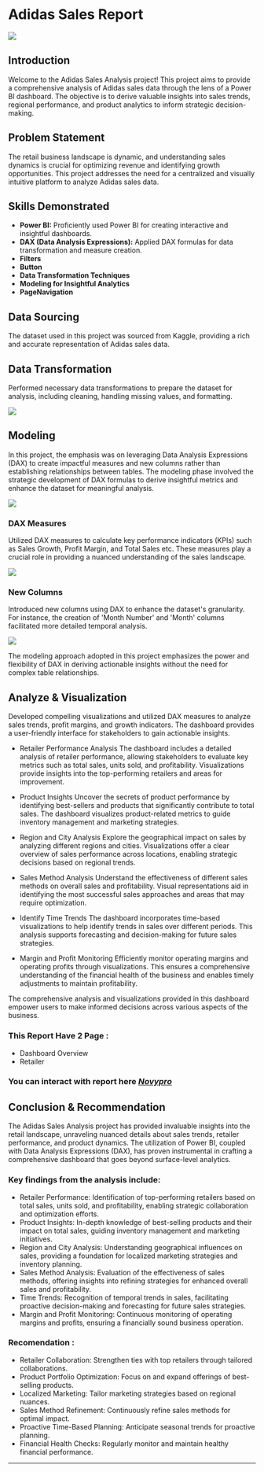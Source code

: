 # Adidas Sales Report

![](adidas_hero.png)

## Introduction
Welcome to the Adidas Sales Analysis project! This project aims to provide a comprehensive analysis of Adidas sales data through the lens of a Power BI dashboard. The objective is to derive valuable insights into sales trends, regional performance, and product analytics to inform strategic decision-making.

## Problem Statement
The retail business landscape is dynamic, and understanding sales dynamics is crucial for optimizing revenue and identifying growth opportunities. This project addresses the need for a centralized and visually intuitive platform to analyze Adidas sales data.

## Skills Demonstrated
- **Power BI:** Proficiently used Power BI for creating interactive and insightful dashboards.
- **DAX (Data Analysis Expressions):** Applied DAX formulas for data transformation and measure creation.
- **Filters**
- **Button**
- **Data Transformation Techniques**
- **Modeling for Insightful Analytics**
- **PageNavigation**

## Data Sourcing
The dataset used in this project was sourced from Kaggle, providing a rich and accurate representation of Adidas sales data.

## Data Transformation
Performed necessary data transformations to prepare the dataset for analysis, including cleaning, handling missing values, and formatting.

![](data_cleansing.png)

## Modeling
In this project, the emphasis was on leveraging Data Analysis Expressions (DAX) to create impactful measures and new columns rather than establishing relationships between tables. The modeling phase involved the strategic development of DAX formulas to derive insightful metrics and enhance the dataset for meaningful analysis.

![](relationship_table.png)

### DAX Measures
Utilized DAX measures to calculate key performance indicators (KPIs) such as Sales Growth, Profit Margin, and Total Sales etc. These measures play a crucial role in providing a nuanced understanding of the sales landscape.

![](dax_measure_adidas_sales.png)

### New Columns
Introduced new columns using DAX to enhance the dataset's granularity. For instance, the creation of 'Month Number' and 'Month' columns facilitated more detailed temporal analysis.

![](dax_create_new_column_adidas.png)

The modeling approach adopted in this project emphasizes the power and flexibility of DAX in deriving actionable insights without the need for complex table relationships.

## Analyze & Visualization
Developed compelling visualizations and utilized DAX measures to analyze sales trends, profit margins, and growth indicators. The dashboard provides a user-friendly interface for stakeholders to gain actionable insights.

- Retailer Performance Analysis
The dashboard includes a detailed analysis of retailer performance, allowing stakeholders to evaluate key metrics such as total sales, units sold, and profitability. Visualizations provide insights into the top-performing retailers and areas for improvement.

- Product Insights
Uncover the secrets of product performance by identifying best-sellers and products that significantly contribute to total sales. The dashboard visualizes product-related metrics to guide inventory management and marketing strategies.

- Region and City Analysis
Explore the geographical impact on sales by analyzing different regions and cities. Visualizations offer a clear overview of sales performance across locations, enabling strategic decisions based on regional trends.

- Sales Method Analysis
Understand the effectiveness of different sales methods on overall sales and profitability. Visual representations aid in identifying the most successful sales approaches and areas that may require optimization.

- Identify Time Trends
The dashboard incorporates time-based visualizations to help identify trends in sales over different periods. This analysis supports forecasting and decision-making for future sales strategies.

- Margin and Profit Monitoring
Efficiently monitor operating margins and operating profits through visualizations. This ensures a comprehensive understanding of the financial health of the business and enables timely adjustments to maintain profitability.

The comprehensive analysis and visualizations provided in this dashboard empower users to make informed decisions across various aspects of the business.

### This Report Have 2 Page :
- Dashboard Overview
- Retailer

### You can interact with report here _[Novypro](https://www.novypro.com/project/adidas-sales)_

## Conclusion & Recommendation
The Adidas Sales Analysis project has provided invaluable insights into the retail landscape, unraveling nuanced details about sales trends, retailer performance, and product dynamics. The utilization of Power BI, coupled with Data Analysis Expressions (DAX), has proven instrumental in crafting a comprehensive dashboard that goes beyond surface-level analytics.

### Key findings from the analysis include:

- Retailer Performance: Identification of top-performing retailers based on total sales, units sold, and profitability, enabling strategic collaboration and optimization efforts.
- Product Insights: In-depth knowledge of best-selling products and their impact on total sales, guiding inventory management and marketing initiatives.
- Region and City Analysis: Understanding geographical influences on sales, providing a foundation for localized marketing strategies and inventory planning.
- Sales Method Analysis: Evaluation of the effectiveness of sales methods, offering insights into refining strategies for enhanced overall sales and profitability.
- Time Trends: Recognition of temporal trends in sales, facilitating proactive decision-making and forecasting for future sales strategies.
- Margin and Profit Monitoring: Continuous monitoring of operating margins and profits, ensuring a financially sound business operation.

### Recomendation :

- Retailer Collaboration: Strengthen ties with top retailers through tailored collaborations.
- Product Portfolio Optimization: Focus on and expand offerings of best-selling products.
- Localized Marketing: Tailor marketing strategies based on regional nuances.
- Sales Method Refinement: Continuously refine sales methods for optimal impact.
- Proactive Time-Based Planning: Anticipate seasonal trends for proactive planning.
- Financial Health Checks: Regularly monitor and maintain healthy financial performance.



----------------------------------------------------------------------------------------------------------------------------------------------------------------------------------------------------
